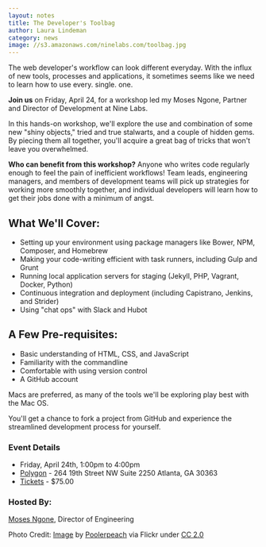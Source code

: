```yaml
---
layout: notes
title: The Developer's Toolbag
author: Laura Lindeman
category: news
image: //s3.amazonaws.com/ninelabs.com/toolbag.jpg
---
```

The web developer's workflow can look different everyday. With the influx of new tools, processes and applications, it sometimes seems like we need to learn how to use every. single. one.

**Join us** on Friday, April 24, for a workshop led my Moses Ngone, Partner and Director of Development at Nine Labs. 

In this hands-on workshop, we'll explore the use and combination of some new "shiny objects," tried and true stalwarts, and a couple of hidden gems. By piecing them all together, you'll acquire a great bag of tricks that won't leave you overwhelmed.

**Who can benefit from this workshop?** Anyone who writes code regularly enough to feel the pain of inefficient workflows! Team leads, engineering managers, and members of development teams will pick up strategies for working more smoothly together, and individual developers will learn how to get their jobs done with a minimum of angst.

## What We'll Cover:
- Setting up your environment using package managers like Bower, NPM, Composer, and Homebrew
- Making your code-writing efficient with task runners, including Gulp and Grunt
- Running local application servers for staging (Jekyll, PHP, Vagrant, Docker, Python)
- Continuous integration and deployment (including Capistrano, Jenkins, and Strider)
- Using "chat ops" with Slack and Hubot

## A Few Pre-requisites:
- Basic understanding of HTML, CSS, and JavaScript
- Familiarity with the commandline
- Comfortable with using version control
- A GitHub account

Macs are preferred, as many of the tools we'll be exploring play best with the Mac OS.

You'll get a chance to fork a project from GitHub and experience the streamlined development process for yourself. 

### Event Details
- Friday, April 24th, 1:00pm to 4:00pm
- [Polygon](http://polygonatl.com) - 264 19th Street NW Suite 2250 Atlanta, GA 30363
- [Tickets](https://www.eventbrite.com/e/the-developers-toolbag-tickets-16195793053) - $75.00

### Hosted By:
[Moses Ngone](/experience/moses-ngone.html), Director of Engineering

Photo Credit: [Image](https://flic.kr/p/83N7X5) by [Poolerpeach](https://www.flickr.com/photos/poolerpeach/) via Flickr under [CC 2.0](https://creativecommons.org/licenses/by-nd/2.0/)
